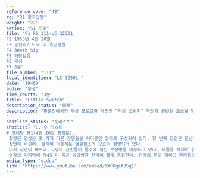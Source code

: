 ```yaml
---
reference_code: "48"
rg: "R1 한국전쟁"
weight: "22"
series: "S1 포로"
file: "F1 RG 111-LC-32501 
F2 1953년 4월 20일
F3 문산리/ 도쿄 미 육군병원
F4 304th Sig
F5 해당없음 
F6 무성
F7 3분"
file_number: "111"
local_identifier: "LC-32501 "
date: "19469"
audio: "무성"
time_courts: "3분"
title: "Little Switch"
description_status: "해제"
description: "판문점에서의 부상 포로교환 작전인 “리틀 스위치” 작전과 관련된 모습을 담고 있는 여러 영상들 중 하나이다. “자유의 문”(Freedom gate)를 통과하는 포로들의 모습, 그리스 병사로 추정되는 병사들의 후송 장면, 제45 육군 외과병원 천막 등등의 모습을 담고 있는 짧은 분량의 영상이다.
"
shotlist_status: "숏리스트"
shotlist: "1. 숏 리스트
# 크레딧 롤1(4월 20일 촬영분).
 촬영된 영상은 몇 가지 다른 장면들을 이어붙인 형태로 구성되어 있다. 첫 번째 장면은 문산리의 자유의 마을(Freedom Village)에서 촬영된 것이다. 두 병사가 들것에 실린 부상 포로들을 들고 이동하고 있다. 이들이 ‘자유의 문’을 통과하는 장면이 인상적이다.
 장면이 바뀌어, 줄지어 이동하는 앰뷸런스의 모습이 촬영되어 있다.
 다시 장면이 바뀌어, 2명의 군인들이 들것에 실린 부상병을 이송하고 있다. 이들을 차례로 헬기로 이동하는 장면들이 이어지는데, 그리스 병사로 추정되는 수염이 덥수룩한 병사가 부축을 받으면서 헬리콥터로 이동하는 장면이 인상적이다. 헬기는 곧 이륙하는데, 부상포로들을은 헬기의 창 너머로 손을 흔들면서 인사하고 있다. 서로 포옹하면서 인사하는 병사들의 모습도 이어진다.
 영상의 마지막에 제45 미 육군 외과병원 천막이 짧게 등장한다. 천막의 문이 열리고 환자들이 들것에 실려 H-19헬리콥터로 이송되는 장면도 등장한다."
media_type: "video"
link: "https://www.youtube.com/embed/MXPOgefJSqE"
---
```

